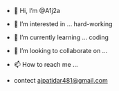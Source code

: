 - 👋 Hi, I’m @A1j2a
- 👀 I’m interested in ... hard-working
- 🌱 I’m currently learning ... coding
- 💞️ I’m looking to collaborate on ...
- 📫 How to reach me ...

- contect ajpatidar481@gmail.com

<!---
A1j2a/A1j2a is a ✨ special ✨ repository because its `README.md` (this file) appears on your GitHub profile.
You can click the Preview link to take a look at your changes.
--->
